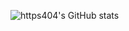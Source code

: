 ![https404's GitHub stats](https://github-readme-stats.vercel.app/api?username=https404&show_icons=true&theme=gruvbox)
